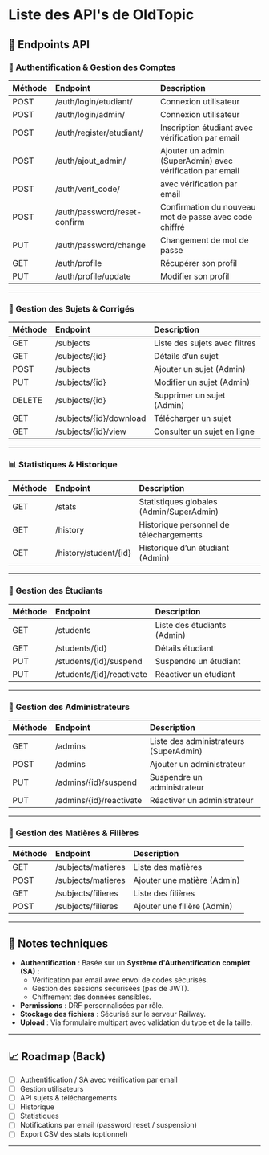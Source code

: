 # Liste des API's de OldTopic

## 📑 Endpoints API  

### 🔐 Authentification & Gestion des Comptes
| Méthode | Endpoint                     | Description                          |
|:--------|:-----------------------------|:-------------------------------------|
| POST    | /auth/login/etudiant/        | Connexion utilisateur                |
| POST    | /auth/login/admin/           | Connexion utilisateur                |
| POST    | /auth/register/etudiant/     | Inscription étudiant avec vérification par email |
| POST    | /auth/ajout_admin/           | Ajouter un admin (SuperAdmin) avec vérification par email |
| POST    | /auth/verif_code/            |  avec vérification par email |
| POST    | /auth/password/reset-confirm | Confirmation du nouveau mot de passe avec code chiffré |
| PUT     | /auth/password/change        | Changement de mot de passe           |
| GET     | /auth/profile                | Récupérer son profil                 |
| PUT     | /auth/profile/update         | Modifier son profil                  |

---

### 📂 Gestion des Sujets & Corrigés
| Méthode | Endpoint                         | Description                          |
|:--------|:---------------------------------|:-------------------------------------|
| GET     | /subjects                       | Liste des sujets avec filtres        |
| GET     | /subjects/{id}                  | Détails d’un sujet                   |
| POST    | /subjects                       | Ajouter un sujet (Admin)             |
| PUT     | /subjects/{id}                  | Modifier un sujet (Admin)            |
| DELETE  | /subjects/{id}                  | Supprimer un sujet (Admin)           |
| GET     | /subjects/{id}/download         | Télécharger un sujet                 |
| GET     | /subjects/{id}/view             | Consulter un sujet en ligne          |

---

### 📊 Statistiques & Historique
| Méthode | Endpoint                         | Description                          |
|:--------|:---------------------------------|:-------------------------------------|
| GET     | /stats                          | Statistiques globales (Admin/SuperAdmin) |
| GET     | /history                        | Historique personnel de téléchargements |
| GET     | /history/student/{id}           | Historique d’un étudiant (Admin)     |

---

### 👥 Gestion des Étudiants
| Méthode | Endpoint                         | Description                          |
|:--------|:---------------------------------|:-------------------------------------|
| GET     | /students                       | Liste des étudiants (Admin)          |
| GET     | /students/{id}                  | Détails étudiant                     |
| PUT     | /students/{id}/suspend          | Suspendre un étudiant                |
| PUT     | /students/{id}/reactivate       | Réactiver un étudiant                |

---

### 👥 Gestion des Administrateurs
| Méthode | Endpoint                         | Description                          |
|:--------|:---------------------------------|:-------------------------------------|
| GET     | /admins                         | Liste des administrateurs (SuperAdmin) |
| POST    | /admins                         | Ajouter un administrateur            |
| PUT     | /admins/{id}/suspend            | Suspendre un administrateur          |
| PUT     | /admins/{id}/reactivate         | Réactiver un administrateur          |

---

### 📑 Gestion des Matières & Filières
| Méthode | Endpoint                         | Description                          |
|:--------|:---------------------------------|:-------------------------------------|
| GET     | /subjects/matieres              | Liste des matières                   |
| POST    | /subjects/matieres              | Ajouter une matière (Admin)          |
| GET     | /subjects/filieres              | Liste des filières                   |
| POST    | /subjects/filieres              | Ajouter une filière (Admin)          |

---

## 📌 Notes techniques
- **Authentification** : Basée sur un **Système d'Authentification complet (SA)** :
  - Vérification par email avec envoi de codes sécurisés.
  - Gestion des sessions sécurisées (pas de JWT).
  - Chiffrement des données sensibles.
- **Permissions** : DRF personnalisées par rôle.
- **Stockage des fichiers** : Sécurisé sur le serveur Railway.
- **Upload** : Via formulaire multipart avec validation du type et de la taille.

---

## 📈 Roadmap (Back)
- [ ] Authentification / SA avec vérification par email
- [ ] Gestion utilisateurs
- [ ] API sujets & téléchargements
- [ ] Historique
- [ ] Statistiques
- [ ] Notifications par email (password reset / suspension)
- [ ] Export CSV des stats (optionnel)

---